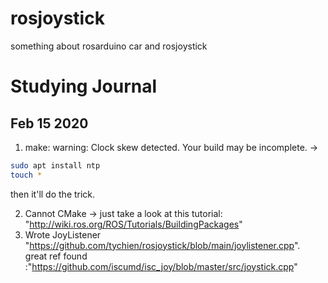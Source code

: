 # rosjoystick
something about rosarduino car and rosjoystick

# Studying Journal

## Feb 15 2020  
  1. make: warning: Clock skew detected. Your build may be incomplete. ->  
  ```bash 
  sudo apt install ntp
  touch *
  ```
  then it'll do the trick. 

  2. Cannot CMake -> just take a look at this tutorial: "http://wiki.ros.org/ROS/Tutorials/BuildingPackages" 
  3. Wrote JoyListener "https://github.com/tychien/rosjoystick/blob/main/joylistener.cpp".   
     great ref found :"https://github.com/iscumd/isc_joy/blob/master/src/joystick.cpp"
